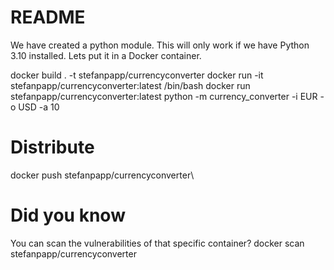 # README
We have created a python module. This will only work if we have Python 3.10 installed. Lets put it in a Docker container. 

docker build . -t stefanpapp/currencyconverter
docker run -it stefanpapp/currencyconverter:latest /bin/bash
docker run stefanpapp/currencyconverter:latest python -m currency_converter -i EUR -o USD -a 10


# Distribute
docker push stefanpapp/currencyconverter\


# Did you know
You can scan the vulnerabilities of that specific container?
docker scan stefanpapp/currencyconverter
